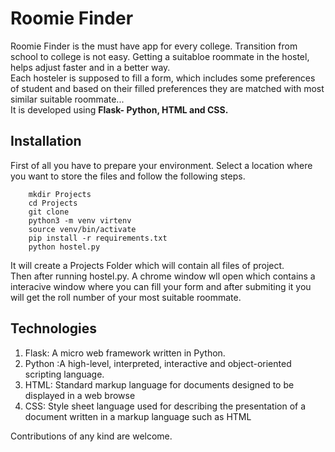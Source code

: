 # Roomie Finder 

Roomie Finder is the must have app for every college. Transition from school to college is not easy. Getting a suitabloe roommate in the hostel, helps adjust faster and in a better way.<br>
Each hosteler is supposed to fill a form, which includes some preferences of student and based on their filled preferences they are matched with most similar suitable roommate...<br>
It is developed using <b> Flask- Python, HTML and CSS. </b>


## Installation
First of all you have to prepare your environment. Select
a location where you want to store the files and follow the following steps.
```
    mkdir Projects
    cd Projects
    git clone 
    python3 -m venv virtenv
    source venv/bin/activate
    pip install -r requirements.txt
    python hostel.py
```
It will create a Projects Folder which will contain all files of project.<br>
Then after running hostel.py. A chrome window wll open which contains a interacive window where you can fill your form and after submiting it you will get the roll number of your most suitable roommate.

## Technologies
1. Flask: A micro web framework written in Python.
2. Python :A high-level, interpreted, interactive and object-oriented scripting language.
2. HTML: Standard markup language for documents designed to be displayed in a web browse 
3. CSS: Style sheet language used for describing the presentation of a document written in a markup language such as HTML

Contributions of any kind are welcome.